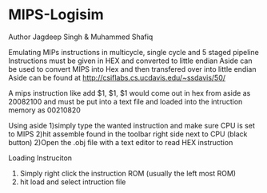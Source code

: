 # MIPS-Logisim
Author Jagdeep Singh & Muhammed Shafiq

Emulating MIPs instructions in multicycle, single cycle and 5 staged pipeline  
Instructions must be given in HEX and converted to little endian 
Aside can be used to convert MIPS into Hex and then transfered over into little endian 
Aside can be found at
http://csiflabs.cs.ucdavis.edu/~ssdavis/50/

A mips instruction like 
add  $1, $1, $1
would come out in hex from aside as 
20082100
and must be put into a text file and loaded into the intruction memory as 
00210820

Using aside 
1)simply type the wanted instruction and make sure CPU is set to MIPS
2)hit assemble found in the toolbar right side next to CPU (black button)
2)Open the .obj file with a text editor to read HEX instruction

Loading Instruciton
1) Simply right click the instruction ROM (usually the left most ROM)
2) hit load and select intruction file
